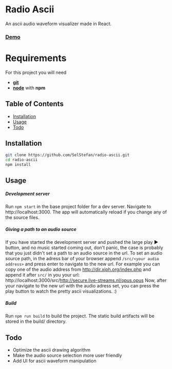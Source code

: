# Radio Ascii

An ascii audio waveform visualizer made in React.
<h3><a href="https://selstefan.github.io/radio-ascii/src/http://secure.live-streams.nl/opus.opus">Demo</a></h3>

# Requirements

For this project you will need 
- [**git**](https://git-scm.com/) 
- [**node**](https://nodejs.org/) with **npm**


## Table of Contents

- [Installation](#installation)
- [Usage](#usage)
- [Todo](#todo)

## Installation

```sh
git clone https://github.com/SelStefan/radio-ascii.git
cd radio-ascii
npm install
```

## Usage

#####  Development server
Run ```npm start``` in the base project folder for a dev server. Navigate to http://localhost:3000. The app will automatically reload if you change any of the source files.

##### Giving a path to an audio source
If you have started the development server and pushed the large play ► button, and no music started coming out, don't panic, the case is probably that you just didn't set a path to an audio source in the url.
To set an audio source path, in the adress bar of your browser append ```/src/<your audio address>``` and press enter to navigate to the new url.
For example you can copy one of the audio address from http://dir.xiph.org/index.php and append it after ```src/``` in you your url: http://localhost:3000/src/http://secure.live-streams.nl/opus.opus
Now, after your navigate to the new url with the audio adress set, you can press the play button to watch the pretty ascii visualizations. :)

##### Build
Run ```npm run build``` to build the project. The static build artifacts will be stored in the build/ directory.

## Todo
* Optimize the ascii drawing algorithm
* Make the audio source selection more user friendly
* Add UI for ascii waveform manipulation

